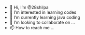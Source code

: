 - 👋 Hi, I’m @28shilpa
- 👀 I’m interested in learning codes
- 🌱 I’m currently learning java coding
- 💞️ I’m looking to collaborate on ...
- 📫 How to reach me ...

<!---
28shilpa/28shilpa is a ✨ special ✨ repository because its `README.md` (this file) appears on your GitHub profile.
You can click the Preview link to take a look at your changes.
--->
